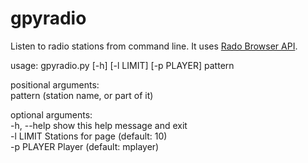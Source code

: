 # gpyradio
Listen to radio stations from command line.
It uses [Rado Browser API](http://www.radio-browser.info/webservice).

usage: gpyradio.py [-h] [-l LIMIT] [-p PLAYER] pattern  

positional arguments:  
  pattern (station name, or part of it)  

optional arguments:  
  -h, --help  show this help message and exit  
  -l LIMIT    Stations for page (default: 10)  
  -p PLAYER   Player (default: mplayer)  

